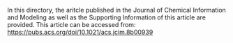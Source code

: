 In this directory, the aritcle published in the Journal of Chemical Information and Modeling as well as the Supporting Information of this article are provided. This article can be accessed from: https://pubs.acs.org/doi/10.1021/acs.jcim.8b00939

